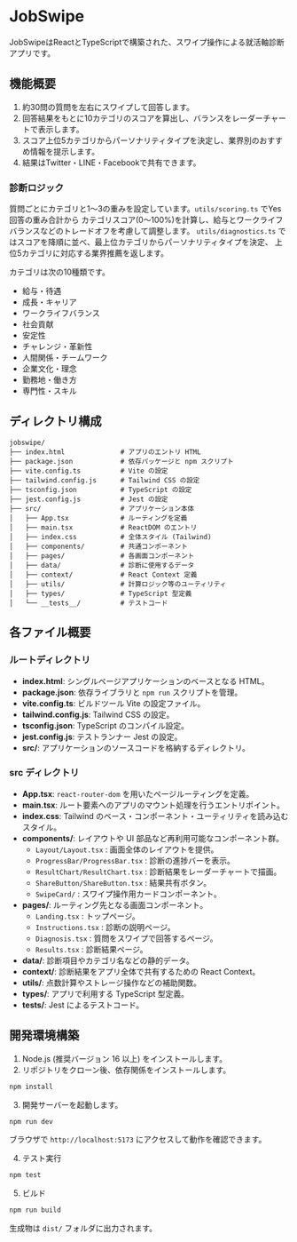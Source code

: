 # JobSwipe

JobSwipeはReactとTypeScriptで構築された、スワイプ操作による就活軸診断アプリです。

## 機能概要

1. 約30問の質問を左右にスワイプして回答します。
2. 回答結果をもとに10カテゴリのスコアを算出し、バランスをレーダーチャートで表示します。
3. スコア上位5カテゴリからパーソナリティタイプを決定し、業界別のおすすめ情報を提示します。
4. 結果はTwitter・LINE・Facebookで共有できます。

### 診断ロジック

質問ごとにカテゴリと1～3の重みを設定しています。`utils/scoring.ts` でYes回答の重み合計から
カテゴリスコア(0～100%)を計算し、給与とワークライフバランスなどのトレードオフを考慮して調整します。
`utils/diagnostics.ts` ではスコアを降順に並べ、最上位カテゴリからパーソナリティタイプを決定、
上位5カテゴリに対応する業界推薦を返します。

カテゴリは次の10種類です。

- 給与・待遇
- 成長・キャリア
- ワークライフバランス
- 社会貢献
- 安定性
- チャレンジ・革新性
- 人間関係・チームワーク
- 企業文化・理念
- 勤務地・働き方
- 専門性・スキル

## ディレクトリ構成

```
jobswipe/
├── index.html              # アプリのエントリ HTML
├── package.json            # 依存パッケージと npm スクリプト
├── vite.config.ts          # Vite の設定
├── tailwind.config.js      # Tailwind CSS の設定
├── tsconfig.json           # TypeScript の設定
├── jest.config.js          # Jest の設定
├── src/                    # アプリケーション本体
│   ├── App.tsx             # ルーティングを定義
│   ├── main.tsx            # ReactDOM のエントリ
│   ├── index.css           # 全体スタイル (Tailwind)
│   ├── components/         # 共通コンポーネント
│   ├── pages/              # 各画面コンポーネント
│   ├── data/               # 診断に使用するデータ
│   ├── context/            # React Context 定義
│   ├── utils/              # 計算ロジック等のユーティリティ
│   ├── types/              # TypeScript 型定義
│   └── __tests__/          # テストコード
```

## 各ファイル概要

### ルートディレクトリ
- **index.html**: シングルページアプリケーションのベースとなる HTML。
- **package.json**: 依存ライブラリと `npm run` スクリプトを管理。
- **vite.config.ts**: ビルドツール Vite の設定ファイル。
- **tailwind.config.js**: Tailwind CSS の設定。
- **tsconfig.json**: TypeScript のコンパイル設定。
- **jest.config.js**: テストランナー Jest の設定。
- **src/**: アプリケーションのソースコードを格納するディレクトリ。

### src ディレクトリ
- **App.tsx**: `react-router-dom` を用いたページルーティングを定義。
- **main.tsx**: ルート要素へのアプリのマウント処理を行うエントリポイント。
- **index.css**: Tailwind のベース・コンポーネント・ユーティリティを読み込むスタイル。
- **components/**: レイアウトや UI 部品など再利用可能なコンポーネント群。
  - `Layout/Layout.tsx` : 画面全体のレイアウトを提供。
  - `ProgressBar/ProgressBar.tsx` : 診断の進捗バーを表示。
  - `ResultChart/ResultChart.tsx` : 診断結果をレーダーチャートで描画。
  - `ShareButton/ShareButton.tsx` : 結果共有ボタン。
  - `SwipeCard/` : スワイプ操作用カードコンポーネント。
- **pages/**: ルーティング先となる画面コンポーネント。
  - `Landing.tsx` : トップページ。
  - `Instructions.tsx` : 診断の説明ページ。
  - `Diagnosis.tsx` : 質問をスワイプで回答するページ。
  - `Results.tsx` : 診断結果ページ。
- **data/**: 診断項目やカテゴリ名などの静的データ。
- **context/**: 診断結果をアプリ全体で共有するための React Context。
- **utils/**: 点数計算やストレージ操作などの補助関数。
- **types/**: アプリで利用する TypeScript 型定義。
- **__tests__/**: Jest によるテストコード。

## 開発環境構築

1. Node.js (推奨バージョン 16 以上) をインストールします。
2. リポジトリをクローン後、依存関係をインストールします。

```bash
npm install
```

3. 開発サーバーを起動します。

```bash
npm run dev
```

ブラウザで `http://localhost:5173` にアクセスして動作を確認できます。

4. テスト実行

```bash
npm test
```

5. ビルド

```bash
npm run build
```

生成物は `dist/` フォルダに出力されます。
